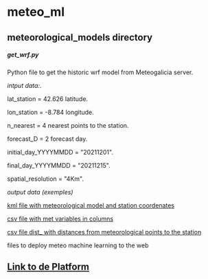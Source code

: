 # meteo_ml
## **meteorological_models directory**
##### get_wrf.py
Python file to get the historic wrf model from Meteogalicia server.

*intput data:*.

lat_station = 42.626  latitude.

lon_station = -8.784  longitude.

n_nearest =  4  nearest points to the station.

forecast_D = 2 forecast day.

initial_day_YYYYMMDD = "20211201".

final_day_YYYYMMDD = "20211215".

spatial_resolution = "4Km".

*output data (exemples)*

[kml file with meteorological model and station coordenates](https://github.com/granantuin/meteo_ml/blob/main/meteorological_models/lat42.58lon-8.8046p4R4KmD1.csv)

[csv file with met variables in columns](https://github.com/granantuin/meteo_ml/blob/main/meteorological_models/lat42.58lon-8.8046p4R4KmD1.csv)

[csv file dist_ with distances from meteorological points to the station](https://github.com/granantuin/meteo_ml/blob/main/meteorological_models/lat42.58lon-8.8046p4R4KmD1.csv)



files to deploy meteo machine learning to the web
## [Link to de Platform](https://share.streamlit.io/granantuin/meteo_ml/main/operational_st.py)
